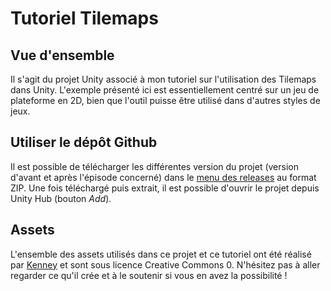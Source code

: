 # Tutoriel Tilemaps

## Vue d'ensemble

Il s'agit du projet Unity associé à mon tutoriel sur l'utilisation des Tilemaps dans Unity.
L'exemple présenté ici est essentiellement centré sur un jeu de plateforme en 2D, bien que l'outil puisse être utilisé dans d'autres styles de jeux.

## Utiliser le dépôt Github

Il est possible de télécharger les différentes version du projet (version d'avant et après l'épisode concerné) dans le [menu des releases](https://github.com/Sticmac-le-Gamedev/tutoriel-tilemaps-unity/releases) au format ZIP. Une fois téléchargé puis extrait, il est possible d'ouvrir le projet depuis Unity Hub (bouton *Add*).

## Assets

L'ensemble des assets utilisés dans ce projet et ce tutoriel ont été réalisé par [Kenney](https://kenney.nl) et sont sous licence Creative Commons 0.
N'hésitez pas à aller regarder ce qu'il crée et à le soutenir si vous en avez la possibilité !

